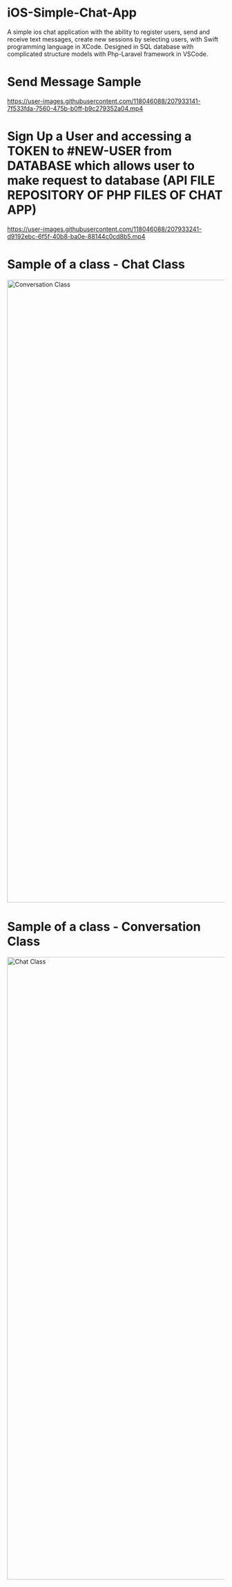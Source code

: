 # iOS-Simple-Chat-App
A simple ios chat application with the ability to register users, send and receive text messages, create new sessions by selecting users, with Swift programming language in XCode. Designed in SQL database with complicated structure models with Php-Laravel framework in VSCode.

# Send Message Sample

https://user-images.githubusercontent.com/118046088/207933141-7f533fda-7560-475b-b0ff-b9c279352a04.mp4

# Sign Up a User and accessing a TOKEN to #NEW-USER from DATABASE which allows user to make request to database (API FILE REPOSITORY OF PHP FILES OF CHAT APP)

https://user-images.githubusercontent.com/118046088/207933241-d9192ebc-6f5f-40b8-ba0e-88144c0cd8b5.mp4

# Sample of a class - Chat Class 

<img width="1440" alt="Conversation Class" src="https://user-images.githubusercontent.com/118046088/208128039-238efcec-3fcc-4765-8292-f97b85ae9817.png">

# Sample of a class - Conversation Class

<img width="1440" alt="Chat Class" src="https://user-images.githubusercontent.com/118046088/208128048-6246d0fc-4436-43b2-8112-ffbd888d3ac7.png">
